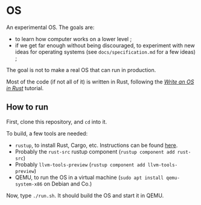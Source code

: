 # OS 

An experimental OS. The goals are:

- to learn how computer works on a lower level ;
- if we get far enough without being discouraged, to experiment with new ideas for operating systems (see `docs/specification.md` for a few ideas) ;

The goal is not to make a real OS that can run in production.

Most of the code (if not all of it) is written in Rust, following the [*Write an OS in Rust*](https://os.phil-opp.com/) tutorial.

## How to run

First, clone this repository, and `cd` into it.

To build, a few tools are needed:

- `rustup`, to install Rust, Cargo, etc. Instructions can be found [here](https://rustup.rs/).
- Probably the `rust-src` rustup component (`rustup component add rust-src`)
- Probably `llvm-tools-preview` (`rustup component add llvm-tools-preview`)
- QEMU, to run the OS in a virtual machine (`sudo apt install qemu-system-x86` on Debian and Co.)

Now, type `./run.sh`. It should build the OS and start it in QEMU.
